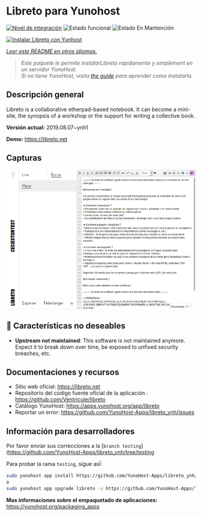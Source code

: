 <!--
Este archivo README esta generado automaticamente<https://github.com/YunoHost/apps/tree/master/tools/readme_generator>
No se debe editar a mano.
-->

# Libreto para Yunohost

[![Nivel de integración](https://dash.yunohost.org/integration/libreto.svg)](https://dash.yunohost.org/appci/app/libreto) ![Estado funcional](https://ci-apps.yunohost.org/ci/badges/libreto.status.svg) ![Estado En Mantención](https://ci-apps.yunohost.org/ci/badges/libreto.maintain.svg)

[![Instalar Libreto con Yunhost](https://install-app.yunohost.org/install-with-yunohost.svg)](https://install-app.yunohost.org/?app=libreto)

*[Leer este README en otros idiomas.](./ALL_README.md)*

> *Este paquete le permite instalarLibreto rapidamente y simplement en un servidor YunoHost.*  
> *Si no tiene YunoHost, visita [the guide](https://yunohost.org/install) para aprender como instalarla.*

## Descripción general

Libreto is a collaborative etherpad-based notebook. It can become a mini-site, the synopsis of a workshop or the support for writing a collective book.


**Versión actual:** 2019.08.07~ynh1

**Demo:** <https://libreto.net>

## Capturas

![Captura de Libreto](./doc/screenshots/menu.png)

## :red_circle: Características no deseables

- **Upstream not maintained**: This software is not maintained anymore. Expect it to break down over time, be exposed to unfixed security breaches, etc.

## Documentaciones y recursos

- Sitio web oficial: <https://libreto.net>
- Repositorio del código fuente oficial de la aplicación : <https://github.com/Ventricule/libreto>
- Catálogo YunoHost: <https://apps.yunohost.org/app/libreto>
- Reportar un error: <https://github.com/YunoHost-Apps/libreto_ynh/issues>

## Información para desarrolladores

Por favor enviar sus correcciones a la [`branch testing`](https://github.com/YunoHost-Apps/libreto_ynh/tree/testing

Para probar la rama `testing`, sigue asÍ:

```bash
sudo yunohost app install https://github.com/YunoHost-Apps/libreto_ynh/tree/testing --debug
o
sudo yunohost app upgrade libreto -u https://github.com/YunoHost-Apps/libreto_ynh/tree/testing --debug
```

**Mas informaciones sobre el empaquetado de aplicaciones:** <https://yunohost.org/packaging_apps>
